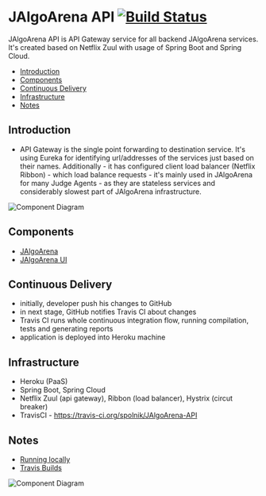 # JAlgoArena API [![Build Status](https://travis-ci.org/spolnik/JAlgoArena-API.svg?branch=master)](https://travis-ci.org/spolnik/JAlgoArena-API)

JAlgoArena API is API Gateway service for all backend JAlgoArena services. It's created based on Netflix Zuul with usage of Spring Boot and Spring Cloud.

- [Introduction](#introduction)
- [Components](#components)
- [Continuous Delivery](#continuous-delivery)
- [Infrastructure](#infrastructure)
- [Notes](#notes)

## Introduction

- API Gateway is the single point forwarding to destination service. It's using Eureka for identifying url/addresses of the services just based on their names. Additionally - it has configured client load balancer (Netflix Ribbon) - which load balance requests - it's mainly used in JAlgoArena for many Judge Agents - as they are stateless services and considerably slowest part of JAlgoArena infrastructure.

![Component Diagram](https://github.com/spolnik/JAlgoArena/raw/master/design/component_diagram.png)

## Components

- [JAlgoArena](https://github.com/spolnik/JAlgoArena)
- [JAlgoArena UI](https://github.com/spolnik/JAlgoArena-UI)

## Continuous Delivery

- initially, developer push his changes to GitHub
- in next stage, GitHub notifies Travis CI about changes
- Travis CI runs whole continuous integration flow, running compilation, tests and generating reports
- application is deployed into Heroku machine

## Infrastructure

- Heroku (PaaS)
- Spring Boot, Spring Cloud
- Netflix Zuul (api gateway), Ribbon (load balancer), Hystrix (circut breaker)
- TravisCI - https://travis-ci.org/spolnik/JAlgoArena-API

## Notes
- [Running locally](https://github.com/spolnik/jalgoarena/wiki)
- [Travis Builds](https://travis-ci.org/spolnik)

![Component Diagram](https://github.com/spolnik/JAlgoArena/raw/master/design/JAlgoArena_Logo.png)

